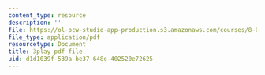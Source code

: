 ```yaml
---
content_type: resource
description: ''
file: https://ol-ocw-studio-app-production.s3.amazonaws.com/courses/8-01sc-classical-mechanics-fall-2016/d1d1039f539abe37648c402520e72625_Uoukes39gb0.pdf
file_type: application/pdf
resourcetype: Document
title: 3play pdf file
uid: d1d1039f-539a-be37-648c-402520e72625
---
```

